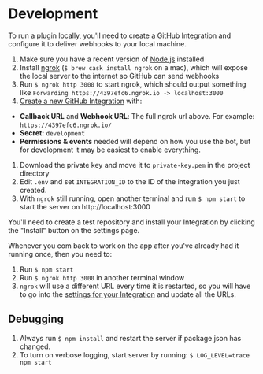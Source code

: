 # Development

To run a plugin locally, you'll need to create a GitHub Integration and configure it to deliver webhooks to your local machine.

1. Make sure you have a recent version of [Node.js](https://nodejs.org/) installed
1. Install [ngrok](https://ngrok.com/download) (`$ brew cask install ngrok` on a mac), which will expose the local server to the internet so GitHub can send webhooks
1. Run `$ ngrok http 3000` to start ngrok, which should output something like `Forwarding https://4397efc6.ngrok.io -> localhost:3000`
1. [Create a new GitHub Integration](https://github.com/settings/integrations/new) with:
  - **Callback URL** and **Webhook URL**: The full ngrok url above. For example: `https://4397efc6.ngrok.io/`
  - **Secret:** `development`
  - **Permissions & events** needed will depend on how you use the bot, but for development it may be easiest to enable everything.
1. Download the private key and move it to `private-key.pem` in the project directory
1. Edit `.env` and set `INTEGRATION_ID` to the ID of the integration you just created.
1. With `ngrok` still running, open another terminal and run `$ npm start` to start the server on http://localhost:3000

You'll need to create a test repository and install your Integration by clicking the "Install" button on the settings page.

Whenever you com back to work on the app after you've already had it running once, then you need to:

1. Run `$ npm start`
1. Run `$ ngrok http 3000` in another terminal window
1. `ngrok` will use a different URL every time it is restarted, so you will have to go into the [settings for your Integration](https://github.com/settings/integrations) and update all the URLs.

## Debugging

1. Always run `$ npm install` and restart the server if package.json has changed.
1. To turn on verbose logging, start server by running: `$ LOG_LEVEL=trace npm start`

